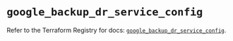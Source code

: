 # `google_backup_dr_service_config`

Refer to the Terraform Registry for docs: [`google_backup_dr_service_config`](https://registry.terraform.io/providers/hashicorp/google/6.48.0/docs/resources/backup_dr_service_config).
